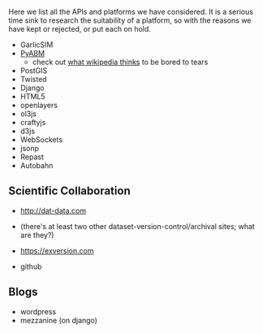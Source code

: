 Here we list all the APIs and platforms we have considered. It is a serious time sink to research the suitability of a platform, so with the reasons we have kept or rejected, or put  each on hold.

* GarlicSIM
* [PyABM](http://www-rohan.sdsu.edu/~zvoleff/research/pyabm/)
  * check out [what wikipedia thinks](http://en.wikipedia.org/wiki/Comparison_of_agent-based_modeling_software) to be bored to tears
* PostGIS
* Twisted
* Django
* HTML5
* openlayers
* ol3js
* craftyjs
* d3js
* WebSockets
* jsonp
* Repast
* Autobahn

## Scientific Collaboration
* http://dat-data.com 
* (there's at least two other dataset-version-control/archival sites; what are they?)
* https://exversion.com

* github

## Blogs
* wordpress
* mezzanine (on django)